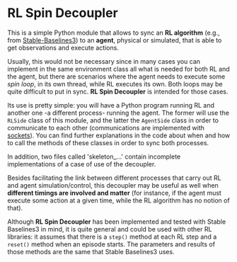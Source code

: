 # RL Spin Decoupler


This is a simple Python module that allows to sync an **RL algorithm** (e.g., from [Stable-Baselines3](https://stable-baselines3.readthedocs.io/en/master/)) to an **agent**, physical or simulated, that is able to get observations and execute actions.

Usually, this would not be necessary since in many cases you can implement in the same environment class all what is needed for both RL and the agent, but there are scenarios where the agent needs to execute some *spin loop*, in its own thread, while RL executes its own. Both loops may be quite difficult to put in sync. **RL Spin Decoupler** is intended for those cases.

Its use is pretty simple: you will have a Python program running RL and another one -a different process- running the agent. The former will use the `RLSide` class of this module, and the latter the `AgentSide` class in order to communicate to each other (communications are implemented with [sockets](https://docs.python.org/3/library/socket.html)). You can find further explanations in the code about when and how to call the methods of these classes in order to sync both processes. 

In addition, two files called 'skeleton_...' contain incomplete implementations of a case of use of the decoupler.

Besides facilitating the link between different processes that carry out RL and agent simulation/control, this decoupler may be useful as well when **different timings are involved and matter** (for instance, if the agent must execute some action at a given time, while the RL algorithm has no notion of that).

Although **RL Spin Decoupler** has been implemented and tested with Stable Baselines3 in mind, it is quite general and could be used with other RL libraries: it assumes that there is a `step()` method at each RL step and a `reset()` method when an episode starts. The parameters and results of those methods are the same that Stable Baselines3 uses.
